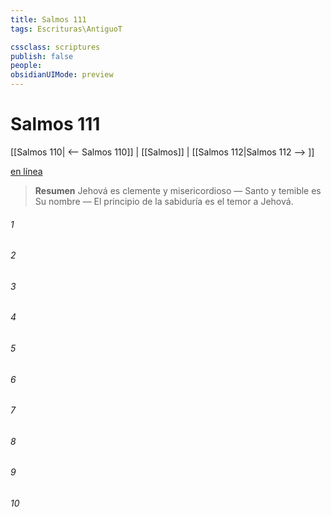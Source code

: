 ```yaml
---
title: Salmos 111
tags: Escrituras\AntiguoT

cssclass: scriptures
publish: false
people:
obsidianUIMode: preview
---
```


# Salmos 111
[[Salmos 110| <-- Salmos 110]] | [[Salmos]] | [[Salmos 112|Salmos 112 --> ]]

[en línea](https://churchofjesuschrist.org/study/scriptures/ot/ps/111?lang=spa)

> __Resumen__
Jehová es clemente y misericordioso — Santo y temible es Su nombre — El principio de la sabiduría es el temor a Jehová.

###### 1 


###### 2 


###### 3 


###### 4 


###### 5 


###### 6 


###### 7 


###### 8 


###### 9 


###### 10 


